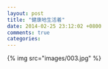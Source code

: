```yaml
---
layout: post
title: "健康地生活着"
date: 2014-02-25 23:12:02 +0800
comments: true
categories: 
---
```

{% img src="images/003.jpg" %}